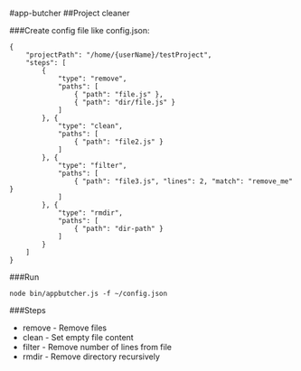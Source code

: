 #app-butcher
##Project cleaner

###Create config file like config.json:
```
{
	"projectPath": "/home/{userName}/testProject",
	"steps": [
		{
			"type": "remove",
			"paths": [
				{ "path": "file.js" },
				{ "path": "dir/file.js" }
			]
		}, {
			"type": "clean",
			"paths": [
				{ "path": "file2.js" }
			]
		}, {
			"type": "filter",
			"paths": [
				{ "path": "file3.js", "lines": 2, "match": "remove_me" }
			]
		}, {
			"type": "rmdir",
			"paths": [
				{ "path": "dir-path" }
			]
		}
	]
}
```

###Run
```
node bin/appbutcher.js -f ~/config.json
```

###Steps
- remove - Remove files 
- clean - Set empty file content
- filter - Remove number of lines from file
- rmdir - Remove directory recursively
